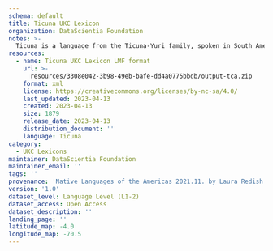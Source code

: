 ```yaml
---
schema: default
title: Ticuna UKC Lexicon
organization: DataScientia Foundation
notes: >-
  Ticuna is a language from the Ticuna-Yuri family, spoken in South America. The UKC Lexicon of Ticuna is represented as a lexico-semantic network. It consists of words, word senses, synsets, as well as sense-level and synset-level relationships.
resources:
  - name: Ticuna UKC Lexicon LMF format
    url: >-
      resources/3308e042-3b98-49eb-bafe-dd4a0775bbdb/output-tca.zip
    format: xml
    license: https://creativecommons.org/licenses/by-nc-sa/4.0/
    last_updated: 2023-04-13
    created: 2023-04-13
    size: 1879
    release_date: 2023-04-13
    distribution_document: ''
    language: Ticuna
category:
  - UKC Lexicons
maintainer: DataScientia Foundation
maintainer_email: ''
tags: ''
provenance: 'Native Languages of the Americas 2021.11. by Laura Redish and Orrin Lewis (http://www.native-languages.org); Princeton WordNet 2.1 by Princeton University (https://wordnet.princeton.edu)'
version: '1.0'
dataset_level: Language Level (L1-2)
dataset_access: Open Access
dataset_description: ''
landing_page: ''
latitude_map: -4.0
longitude_map: -70.5
---
```


